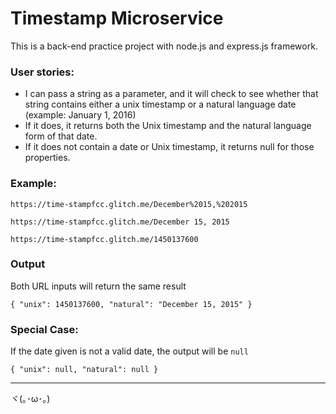 Timestamp Microservice
=========================

This is a back-end practice project with node.js and express.js framework.

### User stories:
- I can pass a string as a parameter, and it will check to see whether that string contains either a unix timestamp or a natural language date (example: January 1, 2016)
- If it does, it returns both the Unix timestamp and the natural language form of that date.
- If it does not contain a date or Unix timestamp, it returns null for those properties.

### Example:

```
https://time-stampfcc.glitch.me/December%2015,%202015

https://time-stampfcc.glitch.me/December 15, 2015

https://time-stampfcc.glitch.me/1450137600
```

### Output

Both URL inputs will return the same result
```
{ "unix": 1450137600, "natural": "December 15, 2015" }
```

### Special Case:
If the date given is not a valid date, the output will be `null` 
```
{ "unix": null, "natural": null }
```
-------------------
ヾ(｡･ω･｡)